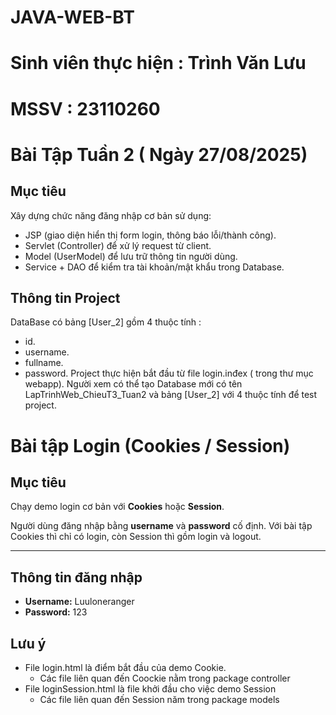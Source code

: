 # JAVA-WEB-BT
# Sinh viên thực hiện : Trình Văn Lưu 
# MSSV : 23110260
# Bài Tập Tuần 2 ( Ngày 27/08/2025)
## Mục tiêu 
Xây dựng chức năng đăng nhập cơ bản sử dụng:
  + JSP (giao diện hiển thị form login, thông báo lỗi/thành công).
  + Servlet (Controller) để xử lý request từ client.
  + Model (UserModel) để lưu trữ thông tin người dùng.
  + Service + DAO để kiểm tra tài khoản/mật khẩu trong Database.
## Thông tin Project 
DataBase có bảng [User_2] gồm 4 thuộc tính : 
+ id.
+ username.
+ fullname.
+ password.
Project thực hiện bắt đầu từ file login.inđex ( trong thư mục webapp).
Người xem có thể tạo Database mới có tên LapTrinhWeb_ChieuT3_Tuan2 và bảng [User_2] với 4 thuộc tính để test project.






# Bài tập Login (Cookies / Session) 

## Mục tiêu
Chạy demo login cơ bản với **Cookies** hoặc **Session**.  

Người dùng đăng nhập bằng **username** và **password** cố định. Với bài tập Cookies thì chỉ có login, còn Session thì gồm login và logout.

---

## Thông tin đăng nhập
- **Username:** Luuloneranger 
- **Password:** 123

## Lưu ý
- File login.html là điểm bắt đầu của demo Cookie.
  + Các file liên quan đến Coockie nằm trong package controller
- File loginSession.html là file khởi đầu cho việc demo Session
  + Các file liên quan đến Session năm trong package models

